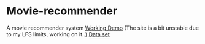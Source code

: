# Movie-recommender
A movie recommender system 
[Working Demo](https://user-ramesh-recommender.streamlit.app/)  (The site is a bit unstable due to my LFS limits, working on it..)
[Data set](https://www.kaggle.com/datasets/tmdb/tmdb-movie-metadata/?select=tmdb_5000_credits.csv)
